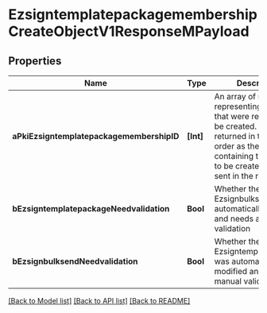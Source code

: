# EzsigntemplatepackagemembershipCreateObjectV1ResponseMPayload

## Properties
Name | Type | Description | Notes
------------ | ------------- | ------------- | -------------
**aPkiEzsigntemplatepackagemembershipID** | **[Int]** | An array of unique IDs representing the object that were requested to be created.  They are returned in the same order as the array containing the objects to be created that was sent in the request. | 
**bEzsigntemplatepackageNeedvalidation** | **Bool** | Whether the Ezsignbulksend was automatically modified and needs a manual validation | 
**bEzsignbulksendNeedvalidation** | **Bool** | Whether the Ezsigntemplatepackage was automatically modified and needs a manual validation | 

[[Back to Model list]](../README.md#documentation-for-models) [[Back to API list]](../README.md#documentation-for-api-endpoints) [[Back to README]](../README.md)


